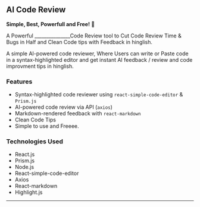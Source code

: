 ## AI Code Review

**Simple, Best, Powerfull and Free!** 🚀  

A Powerful  _______________Code Review tool to Cut Code Review Time & Bugs in Half and Clean Code tips with Feedback in hinglish.

A simple AI-powered code reviewer, Where Users can write or Paste code in a syntax-highlighted editor and get instant AI feedback / review and code improvment tips in hinglish.

### Features
- Syntax-highlighted code reviewer using `react-simple-code-editor` & `Prism.js`
- AI-powered code review via API (`axios`)
- Markdown-rendered feedback with `react-markdown`
- Clean Code Tips
- Simple to use and Freeee.

### Technologies Used
- React.js
- Prism.js
- Node.js
- React-simple-code-editor
- Axios
- React-markdown
- Highlight.js

---
